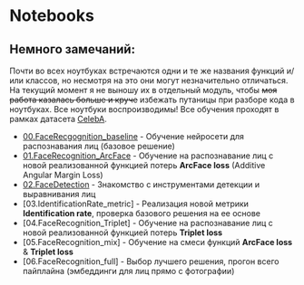 # Notebooks

## Немного замечаний: 
Почти во всех ноутбуках встречаются одни и те же названия функций и/или классов, но несмотря на это они могут незначительно отличаться. На текущий момент я не выношу их в отдельный модуль, чтобы ~~моя работа казалась больше и круче~~ избежать путаницы при разборе кода в ноутбуках.
Все ноутбуки воспроизводимы!
Все обучения проходят в рамках датасета [CelebA](https://mmlab.ie.cuhk.edu.hk/projects/CelebA.html).

- [00.FaceRecgognition_baseline](./00.FaceRecgognition_baseline.ipynb) - Обучение нейросети для распознавания лиц (базовое решение)
- [01.FaceRecognition_ArcFace](./01.FaceRecgognition_ArcFace.ipynb) - Обучение на распознавание лиц с новой реализованной функцией потерь **ArcFace loss**  (Additive Angular Margin Loss)
- [02.FaceDetection](./02.FaceDetection.ipynb) - Знакомство с инструментами детекции и выравнивания лиц
- [03.IdentificationRate_metric] - Реализация новой метрики **Identification rate**, проверка базового решения на ее основе
- [04.FaceRecognition_Triplet] - Обучение на распознавание лиц с новой реализованной функцией потерь **Triplet loss**
- [05.FaceRecognition_mix] - Обучение на смеси функций **ArcFace loss** & **Triplet loss**
- [06.FaceRecognition_full] - Выбор лучшего решения, прогон всего пайплайна (эмбеддинги для лиц прямо с фотографии)